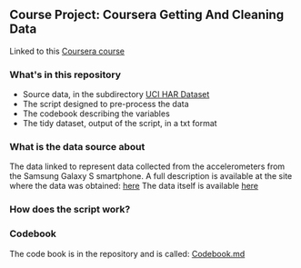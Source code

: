 ## Course Project: Coursera Getting And Cleaning Data 
Linked to this [Coursera course](https://www.coursera.org/course/getdata)

### What's in this repository
* Source data, in the subdirectory [UCI HAR Dataset](https://github.com/ndeber/Coursera_GettingAndCleaning_Data/tree/master/Project/UCI%20HAR%20Dataset)
* The script designed to pre-process the data
* The codebook describing the variables
* The tidy dataset, output of the script, in a txt format

### What is the data source about
The data linked to represent data collected from the accelerometers from the Samsung Galaxy S smartphone.
A full description is available at the site where the data was obtained: [here](http://archive.ics.uci.edu/ml/datasets/Human+Activity+Recognition+Using+Smartphones)
The data itself is available [here](https://d396qusza40orc.cloudfront.net/getdata%2Fprojectfiles%2FUCI%20HAR%20Dataset.zip)
### How does the script work?

### Codebook
The code book is in the repository and is called:
[Codebook.md](https://github.com/ndeber/Coursera_GettingAndCleaning_Data/blob/master/Project/Codebook.md)

